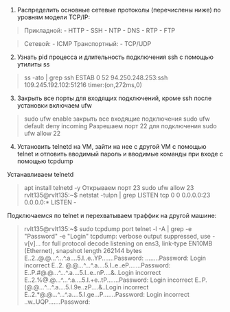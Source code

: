 1. Распределить основные сетевые протоколы (перечислены ниже) по уровням модели TCP/IP:

> Прикладной:
 	- HTTP
	- SSH
	- NTP
	- DNS
	- RTP
	- FTP
	
> Сетевой:
	- ICMP
> Транспортный:
	- TCP/UDP

2. Узнать pid процесса и длительность подключения ssh с помощью утилиты ss
> ss -ato | grep ssh
> ESTAB      0      52     94.250.248.253:ssh      109.245.192.102:51216 timer:(on,272ms,0)
3. Закрыть все порты для входящих подключений, кроме ssh
после установки включаем ufw 
> sudo ufw enable
закрыть все входящие подключения 
> sudo ufw default deny incoming
Разрешаем порт 22 для подключения
> sudo ufw allow 22

4. Установить telnetd на VM, зайти на нее с другой VM с помощью telnet и отловить вводимый пароль и вводимые команды при входе c помощью tcpdump

Устанавливаем telnetd
>  apt install telnetd -y
Открываем порт 23
> sudo ufw allow 23
> rvlt135@rvlt135:~$ netstat -tulpn | grep LISTEN
> tcp        0      0 0.0.0.0:23              0.0.0.0:*               LISTEN      -  

Подключаемся по telnet и перехватываем траффик на другой машине:
> rvlt135@rvlt135:~$ sudo tcpdump port telnet -l -A | grep -e "Password" -e "Login"
> tcpdump: verbose output suppressed, use -v[v]... for full protocol decode
> listening on ens3, link-type EN10MB (Ethernet), snapshot length 262144 bytes
> E..2..@.@...^...^.a....5.I..e..YP.......Password: 
> ........Password: 
> Login incorrect
> E..2. @.@...^...^.a....5.I..e..eP.......Password: 
> E..P.#@.@...^...^.a....5.I..e..nP....&..Login incorrect
> E..2.%@.@...^...^.a....5.I.+e..tP.......Password: 
> Login incorrect
> E..P.(@.@...^...^.a....5.I.9e..zP....&..Login incorrect
> E..2.*@.@...^...^.a....5.I.ge...P.......Password: 
> Login incorrect
> ..w..UQP.......Password: 
